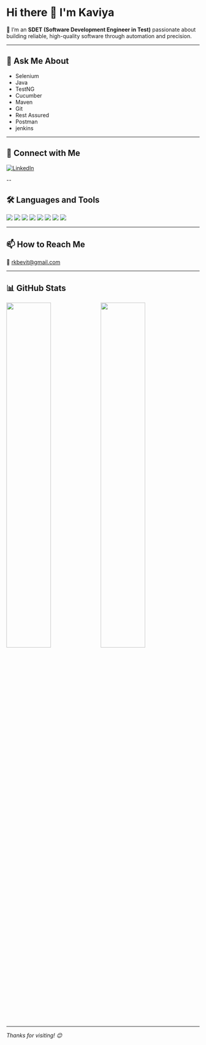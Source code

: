 # Hi there 👋 I'm Kaviya

🎯 I’m an **SDET (Software Development Engineer in Test)** passionate about building reliable, high-quality software through automation and precision.

---

## 💬 Ask Me About

- Selenium
- Java
- TestNG
- Cucumber
- Maven
- Git
- Rest Assured
- Postman
- jenkins

---

## 🔗 Connect with Me

[![LinkedIn](https://img.shields.io/badge/LinkedIn-blue?style=for-the-badge&logo=linkedin&logoColor=white)](https://www.linkedin.com/in/kaviya-ramalingam-252664292/)

--

## 🛠️ Languages and Tools

<p align="left">
  <img src="https://img.shields.io/badge/Java-%23ED8B00?style=for-the-badge&logo=java&logoColor=white" />
  <img src="https://img.shields.io/badge/Selenium-43B02A?style=for-the-badge&logo=selenium&logoColor=white" />
  <img src="https://img.shields.io/badge/TestNG-%23FF6C37?style=for-the-badge&logo=java&logoColor=white" />
  <img src="https://img.shields.io/badge/Cucumber-23D96C?style=for-the-badge&logo=cucumber&logoColor=white" />
  <img src="https://img.shields.io/badge/Maven-C71A36?style=for-the-badge&logo=apachemaven&logoColor=white" />
  <img src="https://img.shields.io/badge/Postman-FF6C37?style=for-the-badge&logo=postman&logoColor=white" />
  <img src="https://img.shields.io/badge/IntelliJ%20IDEA-000000?style=for-the-badge&logo=intellijidea&logoColor=white" />
  <img src="https://img.shields.io/badge/Git-F05032?style=for-the-badge&logo=git&logoColor=white" />
</p>

---

## 📫 How to Reach Me

📧 rkbevit@gmail.com 


---

## 📊 GitHub Stats

<p align="left">
  <img src="https://github-readme-stats.vercel.app/api?username=Kaviya-Ramalingam&show_icons=true&theme=radical" width="48%" />
  <img src="https://github-readme-streak-stats.herokuapp.com/?user=Kaviya-Ramalingam&theme=radical" width="48%" />
</p>

---

_Thanks for visiting! 😊_
